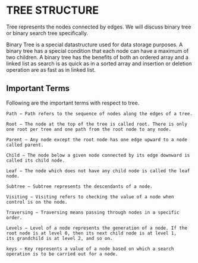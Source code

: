 
# TREE STRUCTURE
Tree represents the nodes connected by edges. We will discuss binary tree or binary search tree specifically.

Binary Tree is a special datastructure used for data storage purposes.
A binary tree has a special condition that each node can have a maximum of two children.
A binary tree has the benefits of both an ordered array and a linked list as search is as quick as in a 
sorted array and insertion or deletion operation are as fast as in linked list.

## Important Terms
Following are the important terms with respect to tree.
```
Path − Path refers to the sequence of nodes along the edges of a tree.

Root − The node at the top of the tree is called root. There is only one root per tree and one path from the root node to any node.

Parent − Any node except the root node has one edge upward to a node called parent.

Child − The node below a given node connected by its edge downward is called its child node.

Leaf − The node which does not have any child node is called the leaf node.

Subtree − Subtree represents the descendants of a node.

Visiting − Visiting refers to checking the value of a node when control is on the node.

Traversing − Traversing means passing through nodes in a specific order.

Levels − Level of a node represents the generation of a node. If the root node is at level 0, then its next child node is at level 1,
its grandchild is at level 2, and so on.

keys − Key represents a value of a node based on which a search operation is to be carried out for a node.
```
